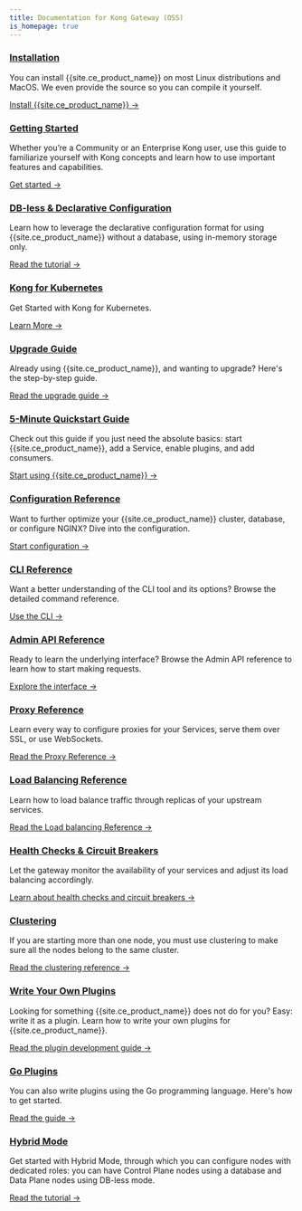 ```yaml
---
title: Documentation for Kong Gateway (OSS)
is_homepage: true
---
```


<div class="docs-grid">
  <div class="docs-grid-block">
    <h3><a href="https://konghq.com/install/">Installation</a></h3>
    <p>You can install {{site.ce_product_name}} on most Linux distributions and MacOS. We even provide the source so you can compile it yourself.</p>
    <a href="https://konghq.com/install/">Install {{site.ce_product_name}} &rarr;</a>
  </div>

  <div class="docs-grid-block">
    <h3><a href="/getting-started-guide/latest/overview">Getting Started</a></h3>
    <p>Whether you’re a Community or an Enterprise Kong user, use this guide to familiarize yourself with Kong concepts and learn how to use important features and capabilities.</p>
    <a href="/getting-started-guide/latest/overview">Get started &rarr;</a>
  </div>

  <div class="docs-grid-block">
    <h3><a href="/{{page.kong_version}}/db-less-and-declarative-config">DB-less &amp; Declarative Configuration</a></h3>
    <p>Learn how to leverage the declarative configuration format for using {{site.ce_product_name}} without a database, using in-memory storage only.</p>
    <a href="/{{page.kong_version}}/db-less-and-declarative-config">Read the tutorial &rarr;</a>
  </div>

  <div class="docs-grid-block">
    <h3><a href="/{{page.kong_version}}/kong-for-kubernetes/">Kong for Kubernetes</a></h3>
    <p>Get Started with Kong for Kubernetes.</p>
    <a href="/{{page.kong_version}}/kong-for-kubernetes/">Learn More &rarr;</a>
  </div>

  <div class="docs-grid-block">
    <h3><a href="/{{page.kong_version}}/upgrading">Upgrade Guide</a></h3>
    <p>Already using {{site.ce_product_name}}, and wanting to upgrade? Here's the step-by-step guide.</p>
    <a href="/{{page.kong_version}}/upgrading">Read the upgrade guide &rarr;</a>
  </div>

  <div class="docs-grid-block">
    <h3><a href="/{{page.kong_version}}/getting-started/quickstart">5-Minute Quickstart Guide</a></h3>
    <p>Check out this guide if you just need the absolute basics: start {{site.ce_product_name}}, add a Service, enable plugins, and add consumers.</p>
    <a href="/{{page.kong_version}}/getting-started/quickstart">Start using {{site.ce_product_name}} &rarr;</a>
  </div>

  <div class="docs-grid-block">
    <h3><a href="/{{page.kong_version}}/configuration">Configuration Reference</a></h3>
    <p>Want to further optimize your {{site.ce_product_name}} cluster, database, or configure NGINX? Dive into the configuration.</p>
    <a href="/{{page.kong_version}}/configuration">Start configuration &rarr;</a>
  </div>

  <div class="docs-grid-block">
    <h3><a href="/{{page.kong_version}}/cli">CLI Reference</a></h3>
    <p>Want a better understanding of the CLI tool and its options? Browse the detailed command reference.</p>
    <a href="/{{page.kong_version}}/cli">Use the CLI &rarr;</a>
  </div>

  <div class="docs-grid-block">
    <h3><a href="/{{page.kong_version}}/admin-api">Admin API Reference</a></h3>
    <p>Ready to learn the underlying interface? Browse the Admin API reference to learn how to start making requests.</p>
    <a href="/{{page.kong_version}}/admin-api">Explore the interface &rarr;</a>
  </div>

  <div class="docs-grid-block">
    <h3><a href="/{{page.kong_version}}/proxy">Proxy Reference</a></h3>
    <p>Learn every way to configure proxies for your Services, serve them over SSL, or use WebSockets.</p>
    <a href="/{{page.kong_version}}/proxy">Read the Proxy Reference &rarr;</a>
  </div>

  <div class="docs-grid-block">
    <h3><a href="/{{page.kong_version}}/loadbalancing">Load Balancing Reference</a></h3>
    <p>Learn how to load balance traffic through replicas of your upstream services.</p>
    <a href="/{{page.kong_version}}/loadbalancing">Read the Load balancing Reference &rarr;</a>
  </div>

  <div class="docs-grid-block">
    <h3><a href="/{{page.kong_version}}/health-checks-circuit-breakers">Health Checks &amp; Circuit Breakers</a></h3>
    <p>Let the gateway monitor the availability of your services and adjust its load balancing accordingly.</p>
    <a href="/{{page.kong_version}}/health-checks-circuit-breakers">Learn about health checks and circuit breakers &rarr;</a>
  </div>

  <div class="docs-grid-block">
    <h3><a href="/{{page.kong_version}}/clustering">Clustering</a></h3>
    <p>If you are starting more than one node, you must use clustering to make sure all the nodes belong to the same cluster.</p>
    <a href="/{{page.kong_version}}/clustering">Read the clustering reference &rarr;</a>
  </div>

  <div class="docs-grid-block">
    <h3><a href="/{{page.kong_version}}/plugin-development">Write Your Own Plugins</a></h3>
    <p>Looking for something {{site.ce_product_name}} does not do for you? Easy: write it as a plugin. Learn how to write your own plugins for {{site.ce_product_name}}.</p>
    <a href="/{{page.kong_version}}/plugin-development">Read the plugin development guide &rarr;</a>
  </div>

  <div class="docs-grid-block">
    <h3><a href="/{{page.kong_version}}/go">Go Plugins</a></h3>
    <p>You can also write plugins using the Go programming language. Here's how to get started.</p>
    <a href="/{{page.kong_version}}/go">Read the guide &rarr;</a>
  </div>

  <div class="docs-grid-block">
    <h3><a href="/{{page.kong_version}}/hybrid-mode">Hybrid Mode</a></h3>
    <p>Get started with Hybrid Mode, through which you can configure nodes with dedicated roles: you can have Control Plane nodes using a database and Data Plane nodes using DB-less mode.</p>
    <a href="/{{page.kong_version}}/hybrid-mode">Read the tutorial &rarr;</a>
  </div>

</div>
